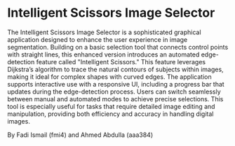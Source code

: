 # Intelligent Scissors Image Selector

The Intelligent Scissors Image Selector is a sophisticated graphical application designed to enhance the user experience in image segmentation. Building on a basic selection tool that connects control points with straight lines, this enhanced version introduces an automated edge-detection feature called "Intelligent Scissors." This feature leverages Dijkstra’s algorithm to trace the natural contours of subjects within images, making it ideal for complex shapes with curved edges. The application supports interactive use with a responsive UI, including a progress bar that updates during the edge-detection process. Users can switch seamlessly between manual and automated modes to achieve precise selections. This tool is especially useful for tasks that require detailed image editing and manipulation, providing both efficiency and accuracy in handling digital images.

By Fadi Ismail (fmi4) and Ahmed Abdulla (aaa384)
